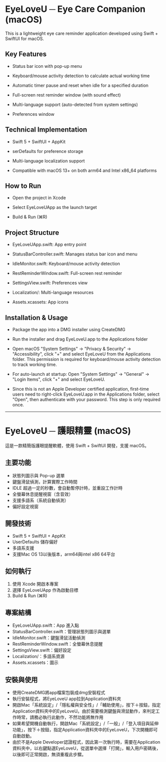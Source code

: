# EyeLoveU ─ Eye Care Companion (macOS)

This is a lightweight eye care reminder application developed using Swift + SwiftUI for macOS.

## Key Features

- Status bar icon with pop-up menu

- Keyboard/mouse activity detection to calculate actual working time

- Automatic timer pause and reset when idle for a specified duration

- Full-screen rest reminder window (with sound effect)

- Multi-language support (auto-detected from system settings)

- Preferences window


## Technical Implementation

- Swift 5 + SwiftUI + AppKit

- serDefaults for preference storage

- Multi-language localization support

- Compatible with macOS 13+ on both arm64 and Intel x86_64 platforms


## How to Run

- Open the project in Xcode

- Select EyeLoveUApp as the launch target

- Build & Run (⌘R)


## Project Structure

- EyeLoveUApp.swift: App entry point

- StatusBarController.swift: Manages status bar icon and menu

- IdleMonitor.swift: Keyboard/mouse activity detection

- RestReminderWindow.swift: Full-screen rest reminder

- SettingsView.swift: Preferences view

- Localization/: Multi-language resources

- Assets.xcassets: App icons


## Installation & Usage

- Package the app into a DMG installer using CreateDMG

- Run the installer and drag EyeLoveU.app to the Applications folder

- Open macOS "System Settings" → "Privacy & Security" → "Accessibility", click "+" and select EyeLoveU from the Applications folder. This permission is required for keyboard/mouse activity detection to track working time.

- For auto-launch at startup: Open "System Settings" → "General" → "Login Items", click "+" and select EyeLoveU.

- Since this is not an Apple Developer certified application, first-time users need to right-click EyeLoveU.app in the Applications folder, select "Open", then authenticate with your password. This step is only required once.



*******************



# EyeLoveU ─ 護眼精靈 (macOS)

這是一款精簡版護眼提醒軟體，使用 Swift + SwiftUI 開發，支援 macOS。

## 主要功能
- 狀態列圖示與 Pop-up 選單
- 鍵盤滑鼠偵測，計算實際工作時間
- IDLE 超過一定的秒數，會自動暫停計時，並重設工作計時
- 全螢幕休息提醒視窗（含音效）
- 支援多語系（系統自動偵測）
- 偏好設定視窗

## 開發技術
- Swift 5 + SwiftUI + AppKit
- UserDefaults 儲存偏好
- 多語系支援
- 支援Mac OS 13以後版本，arm64與intel x86 64平台

## 如何執行
1. 使用 Xcode 開啟本專案
2. 選擇 EyeLoveUApp 作為啟動目標
3. Build & Run (⌘R)

## 專案結構
- EyeLoveUApp.swift：App 進入點
- StatusBarController.swift：管理狀態列圖示與選單
- IdleMonitor.swift：鍵盤滑鼠活動偵測
- RestReminderWindow.swift：全螢幕休息提醒
- SettingsView.swift：偏好設定
- Localization/：多語系資源
- Assets.xcassets：圖示

## 安裝與使用
- 使用CreateDMG將app檔案包裝成dmg安裝程式
- 執行安裝程式，將EyeLoveU app拉到Application資料夾
- 開啟Mac「系統設定」/「隱私權與安全性」/「輔助使用」，按下＋按鈕，指定Application資料夾中的EyeLoveU。由於需要檢測鍵盤與滑鼠動作，來判定工作時常，請務必執行此動作，不然功能將無作用
- 如果希望開機自動執行，開啟Mac「系統設定」/「一般」/「登入項目與延伸功能」，按下＋按鈕，指定Application資料夾中的EyeLoveU，下次開機即可自動啟動。
- 由於不是Apple Developer認證程式，因此第一次執行時，需要在Application資料夾中，以右鍵點選EyeLoveU，從選單中選擇「打開」，輸入用戶密碼後，以後即可正常開啟，無須重複此步驟。
